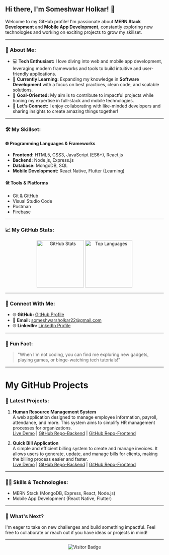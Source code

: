 ## Hi there, I'm Someshwar Holkar! 👋

Welcome to my GitHub profile! I'm passionate about **MERN Stack Development** and **Mobile App Development**, constantly exploring new technologies and working on exciting projects to grow my skillset.

---

### 🚀 About Me:

- 💻 **Tech Enthusiast:** I love diving into web and mobile app development, leveraging modern frameworks and tools to build intuitive and user-friendly applications.
- 🌱 **Currently Learning:** Expanding my knowledge in **Software Development** with a focus on best practices, clean code, and scalable solutions.
- 🎯 **Goal-Oriented:** My aim is to contribute to impactful projects while honing my expertise in full-stack and mobile technologies.
- 💬 **Let's Connect:** I enjoy collaborating with like-minded developers and sharing insights to create amazing things together!

---

### 🛠️ My Skillset:

#### **🌐 Programming Languages & Frameworks**
- **Frontend:** HTML5, CSS3, JavaScript (ES6+), React.js
- **Backend:** Node.js, Express.js
- **Database:** MongoDB, SQL
- **Mobile Development:** React Native, Flutter (Learning)

#### **🛠️ Tools & Platforms**
- Git & GitHub
- Visual Studio Code
- Postman
- Firebase

---

### 📈 My GitHub Stats:

<div align="center">
  <img src="https://github-readme-stats.vercel.app/api?username=holkar-somesh01&show_icons=true&theme=radical" alt="GitHub Stats" height="150"/>
  <img src="https://github-readme-stats.vercel.app/api/top-langs/?username=holkar-somesh01&layout=compact&theme=radical" alt="Top Languages" height="150"/>
</div>

---

### 🔗 Connect With Me:

- 🌐 **GitHub:** [GitHub Profile](https://github.com/holkar-somesh01)
- 📧 **Email:** [someshwarsholkar22@gmail.com](mailto:someshwarsholkar22@gmail.com)
- 🌐 **LinkedIn:** [LinkedIn Profile](https://www.linkedin.com/in/someshwar-holkar-819503314?utm_source=share&utm_campaign=share_via&utm_content=profile&utm_medium=android_app)

---

### 🌟 Fun Fact:

> "When I'm not coding, you can find me exploring new gadgets, playing games, or binge-watching tech tutorials!"

---
# My GitHub Projects

### 📝 Latest Projects:

1. **Human Resource Management System**  
   A web application designed to manage employee information, payroll, attendance, and more. This system aims to simplify HR management processes for organizations.  
   [Live Demo](https://human-resource-management-system-xjin.onrender.com/) | [GitHub Repo-Backend](https://github.com/holkar-somesh01/Human-Resource-Management-Backend) | [GitHub Repo-Frontend](https://github.com/holkar-somesh01/Human-Resource-Management-Frontend)

2. **Quick Bill Application**  
   A simple and efficient billing system to create and manage invoices. It allows users to generate, update, and manage bills for clients, making the billing process easier and faster.  
   [Live Demo](https://quick-billing-application.onrender.com/) | [GitHub Repo-Backend](https://github.com/holkar-somesh01/Quick-Billing-App-Backend) | [GitHub Repo-Frontend](https://github.com/holkar-somesh01/Quick-Billing-App-Frontend)

---

### 🧑‍💻 Skills & Technologies:
- MERN Stack (MongoDB, Express, React, Node.js)
- Mobile App Development (React Native, Flutter)

---
### 📅 What's Next?

I'm eager to take on new challenges and build something impactful. Feel free to collaborate or reach out if you have ideas or projects in mind!

---

<div align="center">
  <img src="https://visitor-badge.glitch.me/badge?page_id=holkar-somesh01" alt="Visitor Badge" />
</div>

